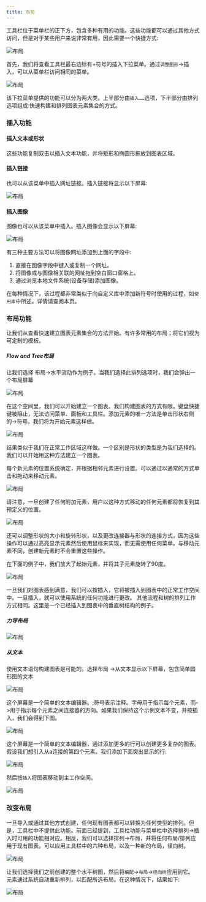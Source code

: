 ```yaml
---
title: 布局
---
```



工具栏位于菜单栏的正下方，包含多种有用的功能。这些功能都可以通过其他方式访问，但是对于某些用户来说非常有用，因此需要一个快捷方式:

![布局](/docs/themes/freedgo/rang_draw.png '布局') 
 
首先，我们将查看工具栏最右边标有+符号的插入下拉菜单。通过`调整图形`->插入，可以从菜单栏访问相同的菜单。

![布局](/docs/themes/freedgo/rang_draw1.png '布局') 
 
该下拉菜单提供的功能可以分为两大类。上半部分由`插入……`选项，下半部分由排列选项组成:快速构建和排列图表元素集合的方式。


###	插入功能

####	插入文本或形状

这些功能复制双击以插入文本功能，并将矩形和椭圆形拖放到图表区域。

####	插入链接

也可以从该菜单中插入网址链接。插入链接将显示以下屏幕:

![布局](/docs/themes/freedgo/rang_draw2.png "布局") 
 
####	插入图像

图像也可以从该菜单中插入。插入图像会显示以下屏幕:

![布局](/docs/themes/freedgo/rang_draw3.png "布局") 

有三种主要方法可以将图像网址添加到上面的字段中:

1. 直接在图像字段中键入或复制一个网址。
2. 将图像或与图像相关联的网址拖到空白窗口窗格上。
3. 通过浏览本地文件系统(设备存储)添加图像。 
 	
在每种情况下，该过程都非常类似于向自定义库中添加新符号时使用的过程，如`使用库`中所述。详情请查阅本页。

### 布局功能

让我们从查看快速建立图表元素集合的方法开始。有许多常用的布局；将它们视为可定制的模板。

##### Flow and Tree布局
让我们选择 布局->水平流动作为例子。当我们选择此排列选项时，我们会弹出一个布局屏幕

![布局](/docs/themes/freedgo/rang_draw4.png "布局") 
 
在这个空间里，我们可以开始建立一个图表。我们构建图表的方式有限。键盘快捷键被阻止，无法访问菜单、面板和工具栏。添加元素的唯一方法是单击形状右侧的->符号。我们将为开始元素这样做。
 
![布局](/docs/themes/freedgo/rang_draw5.png "布局") 
 
结果类似于我们在正常工作区域这样做。一个区别是形状的类型是为我们选择的。我们可以开始用这种方法建立一个图表。

 
每个新元素的位置系统确定，并根据相邻元素进行设置。可以通过以通常的方式单击和拖动来移动元素。
 
 ![布局](/docs/themes/freedgo/rang_draw6.png "布局") 
 
请注意，一旦创建了任何附加元素，用户以这种方式移动的任何元素都将恢复到其预定义的位置。
 
![布局](/docs/themes/freedgo/rang_draw7.png "布局") 

还可以调整形状的大小和旋转形状，以及更改连接器与形状的连接方式，因为这些操作可以通过高亮显示元素然后使用鼠标来实现，而无需使用任何菜单。与移动元素不同，创建新元素时不会重置这些操作。

在下面的例子中，我们放大了起始元素，并将其子元素旋转了90度。
 
 ![布局](/docs/themes/freedgo/rang_draw8.png "布局") 
 
一旦我们对图表感到满意，我们可以按插入，它将被插入到图表中的正常工作空间中。一旦插入，就可以使用系统的任何功能进行更改。
其他流程和树的排列工作方式相同。这里是一个已经插入到图表中的垂直树结构的例子。
 
  
#####	力导布局

![布局](/docs/themes/freedgo/rang_draw9.png "布局") 
 
##### 从文本

使用文本语句构建图表是可能的。选择布局 ->从文本显示以下屏幕，包含简单圆形图的文本
 
![布局](/docs/themes/freedgo/rang_draw10.png "布局") 

这个屏幕是一个简单的文本编辑器。;符号表示注释。字母用于指示每个元素，而->用于指示每个元素之间连接器的方向。如果我们保持这个示例文本不变，并按插入，我们会得到下图。
 
![布局](/docs/themes/freedgo/rang_draw11.png "布局") 

 
这个屏幕是一个简单的文本编辑器，通过添加更多的行可以创建更多复杂的图表。假设我们想引入从a连接的第四个元素。我们添加下面突出显示的行:
 
 ![布局](/docs/themes/freedgo/rang_draw12.png "布局") 
 
然后按`插入`将图表移动到主工作空间。

 ![布局](/docs/themes/freedgo/rang_draw13.png "布局") 

###	改变布局

一旦导入或通过其他方式创建，任何现有图表都可以转换为任何类型的排列。但是，工具栏中不提供此功能。前面已经提到，工具栏功能与菜单栏中选择排列->插入时可用的功能相对应。相反，我们可以选择排列->布局，并将任何布局/排列应用于现有图表。可以应用工具栏中的六种布局，以及一种新的布局，径向树。

![布局](/docs/themes/freedgo/rang_draw14.png "布局") 
 
让我们选择我们之前创建的整个水平树图，然后将`编配`->`布局`->`径向树`应用到它。
元素通过系统自动重新排列，以匹配所选布局。在这种情况下，结果如下:

![布局](/docs/themes/freedgo/rang_draw15.png "布局") 
   
